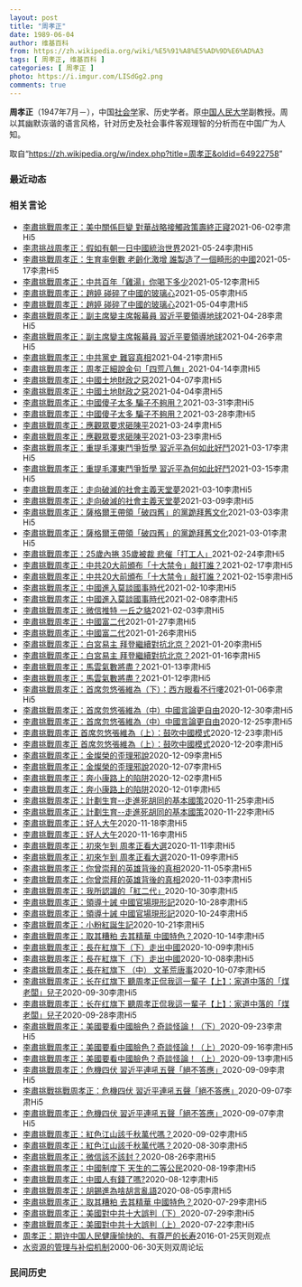```yaml
---
layout: post
title: "周孝正"
date: 1989-06-04
author: 维基百科
from: https://zh.wikipedia.org/wiki/%E5%91%A8%E5%AD%9D%E6%AD%A3
tags: [ 周孝正, 维基百科 ]
categories: [ 周孝正 ]
photo: https://i.imgur.com/LISdGg2.png
comments: true
---
```

<div class="mw-parser-output">
<p><b>周孝正</b>（1947年7月<span class="useeditintro" title="Template:BLP editintro">－</span>），中国<a href="/wiki/%E7%A4%BE%E4%BC%9A%E5%AD%A6" title="社会学">社会学</a>家、历史学者。原<a href="/wiki/%E4%B8%AD%E5%9B%BD%E4%BA%BA%E6%B0%91%E5%A4%A7%E5%AD%A6" title="中国人民大学">中国人民大学</a>副教授。周以其幽默诙谐的语言风格，针对历史及社会事件客观理智的分析而在中国广为人知。
</p>
</div><noscript><img src="//zh.wikipedia.org/wiki/Special:CentralAutoLogin/start?type=1x1" alt="" title="" width="1" height="1" style="border: none; position: absolute;"></noscript>
<div class="printfooter">取自“<a dir="ltr" href="https://zh.wikipedia.org/w/index.php?title=周孝正&amp;oldid=64922758">https://zh.wikipedia.org/w/index.php?title=周孝正&amp;oldid=64922758</a>”</div><div id="recent-news"><h3>最近动态</h3><ul></ul></div><div id="open-opinion"><h3>相关言论</h3><ul><li><a href="https://nodebe4.github.io/opinion/2021-06-02/%E6%9D%8E%E8%82%85%E6%8C%91%E6%88%B0%E5%91%A8%E5%AD%9D%E6%AD%A3-%E7%BE%8E%E4%B8%AD%E9%97%9C%E4%BF%82%E5%B7%A8%E8%AE%8A-%E5%B0%8D%E8%8F%AF%E6%88%98%E7%95%A5%E6%8E%A5%E8%A7%B8%E6%94%BF%E7%AD%96%E5%A3%BD%E7%B5%82%E6%AD%A3%E5%AF%A2/" title="李肅Hi5第一頻道">李肅挑戰周孝正：美中關係巨變 對華战略接觸政策壽終正寢</a><time>2021-06-02</time><a class="tag">李肃Hi5</a></li>
<li><a href="https://nodebe4.github.io/opinion/2021-05-24/%E6%9D%8E%E8%82%83%E6%8C%91%E6%88%98%E5%91%A8%E5%AD%9D%E6%AD%A3-%E5%81%87%E5%A6%82%E6%9C%89%E6%9C%9D%E4%B8%80%E6%97%A5%E4%B8%AD%E5%9C%8B%E7%B5%B1%E6%B2%BB%E4%B8%96%E7%95%8C/" title="李肅Hi5第一頻道">李肃挑战周孝正：假如有朝一日中國統治世界</a><time>2021-05-24</time><a class="tag">李肃Hi5</a></li>
<li><a href="https://nodebe4.github.io/opinion/2021-05-17/%E6%9D%8E%E8%82%85%E6%8C%91%E6%88%B0%E5%91%A8%E5%AD%9D%E6%AD%A3-%E7%94%9F%E8%82%B2%E7%8E%87%E5%80%92%E6%95%B8-%E8%80%81%E9%BD%A1%E5%8C%96%E6%BF%80%E5%A2%9E-%E8%AA%B0%E8%A3%BD%E9%80%A0%E4%BA%86%E4%B8%80%E5%80%8B%E7%95%B8%E5%BD%A2%E7%9A%84%E4%B8%AD%E5%9C%8B/" title="李肅Hi5第一頻道">李肅挑戰周孝正：生育率倒數 老齡化激增 誰製造了一個畸形的中國</a><time>2021-05-17</time><a class="tag">李肃Hi5</a></li>
<li><a href="https://nodebe4.github.io/opinion/2021-05-12/%E6%9D%8E%E8%82%85%E6%8C%91%E6%88%B0%E5%91%A8%E5%AD%9D%E6%AD%A3-%E4%B8%AD%E5%85%B1%E7%99%BE%E5%B9%B4-%E9%9B%9E%E6%B9%AF-%E4%BD%A0%E5%96%9D%E4%B8%8B%E5%A4%9A%E5%B0%91/" title="李肅Hi5第一頻道">李肅挑戰周孝正：中共百年「雞湯」你喝下多少</a><time>2021-05-12</time><a class="tag">李肃Hi5</a></li>
<li><a href="https://nodebe4.github.io/opinion/2021-05-05/%E6%9D%8E%E8%82%85%E6%8C%91%E6%88%B0%E5%91%A8%E5%AD%9D%E6%AD%A3-%E8%B6%99%E5%A9%B7-%E7%A2%B0%E7%A2%8E%E4%BA%86%E4%B8%AD%E5%9C%8B%E7%9A%84%E7%8E%BB%E7%92%83%E5%BF%83/" title="李肅Hi5第一頻道">李肅挑戰周孝正：趙婷 碰碎了中國的玻璃心</a><time>2021-05-05</time><a class="tag">李肃Hi5</a></li>
<li><a href="https://nodebe4.github.io/opinion/2021-05-04/%E6%9D%8E%E8%82%85%E6%8C%91%E6%88%B0%E5%91%A8%E5%AD%9D%E6%AD%A3-%E8%B6%99%E5%A9%B7-%E7%A2%B0%E7%A2%8E%E4%BA%86%E4%B8%AD%E5%9C%8B%E7%9A%84%E7%8E%BB%E7%92%83%E5%BF%83/" title="李肅Hi5第一頻道">李肅挑戰周孝正：趙婷 碰碎了中國的玻璃心</a><time>2021-05-04</time><a class="tag">李肃Hi5</a></li>
<li><a href="https://nodebe4.github.io/opinion/2021-04-28/%E6%9D%8E%E8%82%85%E6%8C%91%E6%88%B0%E5%91%A8%E5%AD%9D%E6%AD%A3-%E5%89%AF%E4%B8%BB%E5%B8%AD%E8%AE%8A%E4%B8%BB%E5%B8%AD%E5%A0%B1%E5%B9%95%E5%93%A1-%E7%BF%92%E8%BF%91%E5%B9%B3%E8%A6%81%E9%A0%98%E5%B0%8E%E5%9C%B0%E7%90%83/" title="李肅Hi5第一頻道">李肅挑戰周孝正：副主席變主席報幕員 習近平要領導地球</a><time>2021-04-28</time><a class="tag">李肃Hi5</a></li>
<li><a href="https://nodebe4.github.io/opinion/2021-04-26/%E6%9D%8E%E8%82%85%E6%8C%91%E6%88%B0%E5%91%A8%E5%AD%9D%E6%AD%A3-%E5%89%AF%E4%B8%BB%E5%B8%AD%E8%AE%8A%E4%B8%BB%E5%B8%AD%E5%A0%B1%E5%B9%95%E5%93%A1-%E7%BF%92%E8%BF%91%E5%B9%B3%E8%A6%81%E9%A0%98%E5%B0%8E%E5%9C%B0%E7%90%83/" title="李肅Hi5第一頻道">李肅挑戰周孝正：副主席變主席報幕員 習近平要領導地球</a><time>2021-04-26</time><a class="tag">李肃Hi5</a></li>
<li><a href="https://nodebe4.github.io/opinion/2021-04-21/%E6%9D%8E%E8%82%85%E6%8C%91%E6%88%B0%E5%91%A8%E5%AD%9D%E6%AD%A3-%E4%B8%AD%E5%85%B1%E9%BB%A8%E5%8F%B2-%E9%9B%A3%E5%AE%B9%E7%9C%9F%E7%9B%B8/" title="李肅Hi5第一頻道">李肅挑戰周孝正：中共黨史 難容真相</a><time>2021-04-21</time><a class="tag">李肃Hi5</a></li>
<li><a href="https://nodebe4.github.io/opinion/2021-04-14/%E6%9D%8E%E8%82%85%E6%8C%91%E6%88%B0%E5%91%A8%E5%AD%9D%E6%AD%A3-%E5%91%A8%E5%AD%9D%E6%AD%A3%E7%B4%B0%E8%AA%AA%E9%87%91%E5%8F%A5-%E5%9B%9B%E8%8D%92%E5%85%AB%E7%84%A1/" title="李肅Hi5第一頻道">李肅挑戰周孝正：周孝正細說金句「四荒八無」</a><time>2021-04-14</time><a class="tag">李肃Hi5</a></li>
<li><a href="https://nodebe4.github.io/opinion/2021-04-07/%E6%9D%8E%E8%82%85%E6%8C%91%E6%88%B0%E5%91%A8%E5%AD%9D%E6%AD%A3-%E4%B8%AD%E5%9C%8B%E5%9C%9F%E5%9C%B0%E8%B2%A1%E6%94%BF%E4%B9%8B%E6%83%A1/" title="李肅Hi5第一頻道">李肅挑戰周孝正：中國土地財政之惡</a><time>2021-04-07</time><a class="tag">李肃Hi5</a></li>
<li><a href="https://nodebe4.github.io/opinion/2021-04-04/%E6%9D%8E%E8%82%85%E6%8C%91%E6%88%B0%E5%91%A8%E5%AD%9D%E6%AD%A3-%E4%B8%AD%E5%9C%8B%E5%9C%9F%E5%9C%B0%E8%B2%A1%E6%94%BF%E4%B9%8B%E6%83%A1/" title="李肅Hi5第一頻道">李肅挑戰周孝正：中國土地財政之惡</a><time>2021-04-04</time><a class="tag">李肃Hi5</a></li>
<li><a href="https://nodebe4.github.io/opinion/2021-03-31/%E6%9D%8E%E8%82%85%E6%8C%91%E6%88%B0%E5%91%A8%E5%AD%9D%E6%AD%A3-%E4%B8%AD%E5%9C%8B%E5%82%BB%E5%AD%90%E5%A4%AA%E5%A4%9A-%E9%A8%99%E5%AD%90%E4%B8%8D%E5%A4%A0%E7%94%A8/" title="李肅Hi5第一頻道">李肅挑戰周孝正：中國傻子太多 騙子不夠用？</a><time>2021-03-31</time><a class="tag">李肃Hi5</a></li>
<li><a href="https://nodebe4.github.io/opinion/2021-03-28/%E6%9D%8E%E8%82%85%E6%8C%91%E6%88%B0%E5%91%A8%E5%AD%9D%E6%AD%A3-%E4%B8%AD%E5%9C%8B%E5%82%BB%E5%AD%90%E5%A4%AA%E5%A4%9A-%E9%A8%99%E5%AD%90%E4%B8%8D%E5%A4%A0%E7%94%A8/" title="李肅Hi5第一頻道">李肅挑戰周孝正：中國傻子太多 騙子不夠用？</a><time>2021-03-28</time><a class="tag">李肃Hi5</a></li>
<li><a href="https://nodebe4.github.io/opinion/2021-03-24/%E6%9D%8E%E8%82%85%E6%8C%91%E6%88%B0%E5%91%A8%E5%AD%9D%E6%AD%A3-%E6%87%89%E8%A7%80%E7%9C%BE%E8%A6%81%E6%B1%82%E7%A0%B8%E9%99%B3%E5%B9%B3/" title="李肅Hi5第一頻道">李肅挑戰周孝正：應觀眾要求砸陳平</a><time>2021-03-24</time><a class="tag">李肃Hi5</a></li>
<li><a href="https://nodebe4.github.io/opinion/2021-03-23/%E6%9D%8E%E8%82%85%E6%8C%91%E6%88%B0%E5%91%A8%E5%AD%9D%E6%AD%A3-%E6%87%89%E8%A7%80%E7%9C%BE%E8%A6%81%E6%B1%82%E7%A0%B8%E9%99%B3%E5%B9%B3/" title="李肅Hi5第一頻道">李肅挑戰周孝正：應觀眾要求砸陳平</a><time>2021-03-23</time><a class="tag">李肃Hi5</a></li>
<li><a href="https://nodebe4.github.io/opinion/2021-03-17/%E6%9D%8E%E8%82%85%E6%8C%91%E6%88%B0%E5%91%A8%E5%AD%9D%E6%AD%A3-%E9%87%8D%E6%8F%90%E6%AF%9B%E6%BE%A4%E6%9D%B1%E9%AC%A5%E7%88%AD%E5%93%B2%E5%AD%B8-%E7%BF%92%E8%BF%91%E5%B9%B3%E7%82%BA%E4%BD%95%E5%A6%82%E6%AD%A4%E5%A5%BD%E9%AC%A5/" title="李肅Hi5第一頻道">李肅挑戰周孝正：重提毛澤東鬥爭哲學 習近平為何如此好鬥</a><time>2021-03-17</time><a class="tag">李肃Hi5</a></li>
<li><a href="https://nodebe4.github.io/opinion/2021-03-15/%E6%9D%8E%E8%82%85%E6%8C%91%E6%88%B0%E5%91%A8%E5%AD%9D%E6%AD%A3-%E9%87%8D%E6%8F%90%E6%AF%9B%E6%BE%A4%E6%9D%B1%E9%AC%A5%E7%88%AD%E5%93%B2%E5%AD%B8-%E7%BF%92%E8%BF%91%E5%B9%B3%E7%82%BA%E4%BD%95%E5%A6%82%E6%AD%A4%E5%A5%BD%E9%AC%A5/" title="李肅Hi5第一頻道">李肅挑戰周孝正：重提毛澤東鬥爭哲學 習近平為何如此好鬥</a><time>2021-03-15</time><a class="tag">李肃Hi5</a></li>
<li><a href="https://nodebe4.github.io/opinion/2021-03-10/%E6%9D%8E%E8%82%85%E6%8C%91%E6%88%B0%E5%91%A8%E5%AD%9D%E6%AD%A3-%E8%B5%B0%E5%90%91%E7%A0%B4%E6%BB%85%E7%9A%84%E7%A4%BE%E6%9C%83%E4%B8%BB%E7%BE%A9%E5%A4%A9%E5%A0%82%E5%A4%A2/" title="李肅Hi5第一頻道">李肅挑戰周孝正：走向破滅的社會主義天堂夢</a><time>2021-03-10</time><a class="tag">李肃Hi5</a></li>
<li><a href="https://nodebe4.github.io/opinion/2021-03-09/%E6%9D%8E%E8%82%85%E6%8C%91%E6%88%B0%E5%91%A8%E5%AD%9D%E6%AD%A3-%E8%B5%B0%E5%90%91%E7%A0%B4%E6%BB%85%E7%9A%84%E7%A4%BE%E6%9C%83%E4%B8%BB%E7%BE%A9%E5%A4%A9%E5%A0%82%E5%A4%A2/" title="李肅Hi5第一頻道">李肅挑戰周孝正：走向破滅的社會主義天堂夢</a><time>2021-03-09</time><a class="tag">李肃Hi5</a></li>
<li><a href="https://nodebe4.github.io/opinion/2021-03-03/%E6%9D%8E%E8%82%85%E6%8C%91%E6%88%B0%E5%91%A8%E5%AD%9D%E6%AD%A3-%E8%96%A9%E6%A0%BC%E7%88%BE%E7%8E%8B%E5%B8%B6%E9%A0%98-%E7%A0%B4%E5%9B%9B%E8%88%8A-%E7%9A%84%E9%BB%A8%E8%B7%AA%E6%8B%9C%E8%88%8A%E6%96%87%E5%8C%96/" title="李肅Hi5第一頻道">李肅挑戰周孝正：薩格爾王帶領「破四舊」的黨跪拜舊文化</a><time>2021-03-03</time><a class="tag">李肃Hi5</a></li>
<li><a href="https://nodebe4.github.io/opinion/2021-03-01/%E6%9D%8E%E8%82%85%E6%8C%91%E6%88%B0%E5%91%A8%E5%AD%9D%E6%AD%A3-%E8%96%A9%E6%A0%BC%E7%88%BE%E7%8E%8B%E5%B8%B6%E9%A0%98-%E7%A0%B4%E5%9B%9B%E8%88%8A-%E7%9A%84%E9%BB%A8%E8%B7%AA%E6%8B%9C%E8%88%8A%E6%96%87%E5%8C%96/" title="李肅Hi5第一頻道">李肅挑戰周孝正：薩格爾王帶領「破四舊」的黨跪拜舊文化</a><time>2021-03-01</time><a class="tag">李肃Hi5</a></li>
<li><a href="https://nodebe4.github.io/opinion/2021-02-24/%E6%9D%8E%E8%82%85%E6%8C%91%E6%88%B0%E5%91%A8%E5%AD%9D%E6%AD%A3-25%E6%AD%B2%E5%85%A7%E6%8D%B2-35%E6%AD%B2%E8%A2%AB%E8%A3%81-%E6%82%B2%E5%82%AC-%E6%89%93%E5%B7%A5%E4%BA%BA/" title="李肅Hi5第一頻道">李肅挑戰周孝正：25歲內捲 35歲被裁 悲催「打工人」</a><time>2021-02-24</time><a class="tag">李肃Hi5</a></li>
<li><a href="https://nodebe4.github.io/opinion/2021-02-17/%E6%9D%8E%E8%82%85%E6%8C%91%E6%88%B0%E5%91%A8%E5%AD%9D%E6%AD%A3-%E4%B8%AD%E5%85%B120%E5%A4%A7%E5%89%8D%E9%A0%92%E5%B8%83-%E5%8D%81%E5%A4%A7%E7%A6%81%E4%BB%A4-%E6%95%B2%E6%89%93%E8%AA%B0/" title="李肅Hi5第一頻道">李肅挑戰周孝正：中共20大前頒布「十大禁令」敲打誰？</a><time>2021-02-17</time><a class="tag">李肃Hi5</a></li>
<li><a href="https://nodebe4.github.io/opinion/2021-02-15/%E6%9D%8E%E8%82%85%E6%8C%91%E6%88%B0%E5%91%A8%E5%AD%9D%E6%AD%A3-%E4%B8%AD%E5%85%B120%E5%A4%A7%E5%89%8D%E9%A0%92%E5%B8%83-%E5%8D%81%E5%A4%A7%E7%A6%81%E4%BB%A4-%E6%95%B2%E6%89%93%E8%AA%B0/" title="李肅Hi5第一頻道">李肅挑戰周孝正：中共20大前頒布「十大禁令」敲打誰？</a><time>2021-02-15</time><a class="tag">李肃Hi5</a></li>
<li><a href="https://nodebe4.github.io/opinion/2021-02-10/%E6%9D%8E%E8%82%85%E6%8C%91%E6%88%B0%E5%91%A8%E5%AD%9D%E6%AD%A3-%E4%B8%AD%E5%9C%8B%E9%80%B2%E5%85%A5%E8%8E%AB%E8%AB%87%E5%9C%8B%E4%BA%8B%E6%99%82%E4%BB%A3/" title="李肅Hi5第一頻道">李肅挑戰周孝正：中國進入莫談國事時代</a><time>2021-02-10</time><a class="tag">李肃Hi5</a></li>
<li><a href="https://nodebe4.github.io/opinion/2021-02-08/%E6%9D%8E%E8%82%85%E6%8C%91%E6%88%B0%E5%91%A8%E5%AD%9D%E6%AD%A3-%E4%B8%AD%E5%9C%8B%E9%80%B2%E5%85%A5%E8%8E%AB%E8%AB%87%E5%9C%8B%E4%BA%8B%E6%99%82%E4%BB%A3/" title="李肅Hi5第一頻道">李肅挑戰周孝正：中國進入莫談國事時代</a><time>2021-02-08</time><a class="tag">李肃Hi5</a></li>
<li><a href="https://nodebe4.github.io/opinion/2021-02-03/%E6%9D%8E%E8%82%85%E6%8C%91%E6%88%B0%E5%91%A8%E5%AD%9D%E6%AD%A3-%E5%BE%AE%E4%BF%A1%E6%8E%A8%E7%89%B9-%E4%B8%80%E4%B8%98%E4%B9%8B%E8%B2%89/" title="李肅Hi5第一頻道">李肅挑戰周孝正：微信推特 一丘之貉</a><time>2021-02-03</time><a class="tag">李肃Hi5</a></li>
<li><a href="https://nodebe4.github.io/opinion/2021-01-27/%E6%9D%8E%E8%82%85%E6%8C%91%E6%88%B0%E5%91%A8%E5%AD%9D%E6%AD%A3-%E4%B8%AD%E5%9C%8B%E5%AF%8C%E4%BA%8C%E4%BB%A3/" title="李肅Hi5第一頻道">李肅挑戰周孝正：中國富二代</a><time>2021-01-27</time><a class="tag">李肃Hi5</a></li>
<li><a href="https://nodebe4.github.io/opinion/2021-01-26/%E6%9D%8E%E8%82%85%E6%8C%91%E6%88%B0%E5%91%A8%E5%AD%9D%E6%AD%A3-%E4%B8%AD%E5%9C%8B%E5%AF%8C%E4%BA%8C%E4%BB%A3/" title="李肅Hi5第一頻道">李肅挑戰周孝正：中國富二代</a><time>2021-01-26</time><a class="tag">李肃Hi5</a></li>
<li><a href="https://nodebe4.github.io/opinion/2021-01-20/%E6%9D%8E%E8%82%85%E6%8C%91%E6%88%B0%E5%91%A8%E5%AD%9D%E6%AD%A3-%E7%99%BD%E5%AE%AE%E6%98%93%E4%B8%BB-%E6%8B%9C%E7%99%BB%E7%B9%BC%E7%BA%8C%E5%B0%8D%E6%8A%97%E5%8C%97%E4%BA%AC/" title="李肅Hi5第一頻道">李肅挑戰周孝正：白宮易主 拜登繼續對抗北京？</a><time>2021-01-20</time><a class="tag">李肃Hi5</a></li>
<li><a href="https://nodebe4.github.io/opinion/2021-01-16/%E6%9D%8E%E8%82%85%E6%8C%91%E6%88%B0%E5%91%A8%E5%AD%9D%E6%AD%A3-%E7%99%BD%E5%AE%AE%E6%98%93%E4%B8%BB-%E6%8B%9C%E7%99%BB%E7%B9%BC%E7%BA%8C%E5%B0%8D%E6%8A%97%E5%8C%97%E4%BA%AC/" title="李肅Hi5第一頻道">李肅挑戰周孝正：白宮易主 拜登繼續對抗北京？</a><time>2021-01-16</time><a class="tag">李肃Hi5</a></li>
<li><a href="https://nodebe4.github.io/opinion/2021-01-13/%E6%9D%8E%E8%82%85%E6%8C%91%E6%88%B0%E5%91%A8%E5%AD%9D%E6%AD%A3-%E9%A6%AC%E9%9B%B2%E6%B0%A3%E6%95%B8%E5%B0%87%E7%9B%A1/" title="李肅Hi5第一頻道">李肅挑戰周孝正：馬雲氣數將盡？</a><time>2021-01-13</time><a class="tag">李肃Hi5</a></li>
<li><a href="https://nodebe4.github.io/opinion/2021-01-12/%E6%9D%8E%E8%82%85%E6%8C%91%E6%88%B0%E5%91%A8%E5%AD%9D%E6%AD%A3-%E9%A6%AC%E9%9B%B2%E6%B0%A3%E6%95%B8%E5%B0%87%E7%9B%A1/" title="李肅Hi5第一頻道">李肅挑戰周孝正：馬雲氣數將盡？</a><time>2021-01-12</time><a class="tag">李肃Hi5</a></li>
<li><a href="https://nodebe4.github.io/opinion/2021-01-06/%E6%9D%8E%E8%82%85%E6%8C%91%E6%88%B0%E5%91%A8%E5%AD%9D%E6%AD%A3-%E9%A6%96%E5%B8%AD%E5%BF%BD%E6%82%A0%E5%BC%B5%E7%B6%AD%E7%82%BA-%E4%B8%8B-%E8%A5%BF%E6%96%B9%E7%9C%BC%E7%9C%8B%E4%B8%8D%E8%A1%8C%E5%98%8D/" title="李肅Hi5第一頻道">李肅挑戰周孝正：首席忽悠張維為（下）：西方眼看不行嘍</a><time>2021-01-06</time><a class="tag">李肃Hi5</a></li>
<li><a href="https://nodebe4.github.io/opinion/2020-12-30/%E6%9D%8E%E8%82%85%E6%8C%91%E6%88%B0%E5%91%A8%E5%AD%9D%E6%AD%A3-%E9%A6%96%E5%B8%AD%E5%BF%BD%E6%82%A0%E5%BC%B5%E7%B6%AD%E7%82%BA-%E4%B8%AD-%E4%B8%AD%E5%9C%8B%E8%A8%80%E8%AB%96%E6%9B%B4%E8%87%AA%E7%94%B1/" title="李肅Hi5第一頻道">李肅挑戰周孝正：首席忽悠張維為（中）中國言論更自由</a><time>2020-12-30</time><a class="tag">李肃Hi5</a></li>
<li><a href="https://nodebe4.github.io/opinion/2020-12-25/%E6%9D%8E%E8%82%85%E6%8C%91%E6%88%B0%E5%91%A8%E5%AD%9D%E6%AD%A3-%E9%A6%96%E5%B8%AD%E5%BF%BD%E6%82%A0%E5%BC%B5%E7%B6%AD%E7%82%BA-%E4%B8%AD-%E4%B8%AD%E5%9C%8B%E8%A8%80%E8%AB%96%E6%9B%B4%E8%87%AA%E7%94%B1/" title="李肅Hi5第一頻道">李肅挑戰周孝正：首席忽悠張維為（中）中國言論更自由</a><time>2020-12-25</time><a class="tag">李肃Hi5</a></li>
<li><a href="https://nodebe4.github.io/opinion/2020-12-23/%E6%9D%8E%E8%82%85%E6%8C%91%E6%88%B0%E5%91%A8%E5%AD%9D%E6%AD%A3-%E9%A6%96%E5%B8%AD%E5%BF%BD%E6%82%A0%E5%BC%B5%E7%B6%AD%E7%82%BA-%E4%B8%8A-%E9%BC%93%E5%90%B9%E4%B8%AD%E5%9C%8B%E6%A8%A1%E5%BC%8F/" title="李肅Hi5第一頻道">李肅挑戰周孝正 首席忽悠張維為（上）：鼓吹中國模式</a><time>2020-12-23</time><a class="tag">李肃Hi5</a></li>
<li><a href="https://nodebe4.github.io/opinion/2020-12-20/%E6%9D%8E%E8%82%85%E6%8C%91%E6%88%B0%E5%91%A8%E5%AD%9D%E6%AD%A3-%E9%A6%96%E5%B8%AD%E5%BF%BD%E6%82%A0%E5%BC%B5%E7%B6%AD%E7%82%BA-%E4%B8%8A-%E9%BC%93%E5%90%B9%E4%B8%AD%E5%9C%8B%E6%A8%A1%E5%BC%8F/" title="李肅Hi5第一頻道">李肅挑戰周孝正 首席忽悠張維為（上）：鼓吹中國模式</a><time>2020-12-20</time><a class="tag">李肃Hi5</a></li>
<li><a href="https://nodebe4.github.io/opinion/2020-12-09/%E6%9D%8E%E8%82%85%E6%8C%91%E6%88%B0%E5%91%A8%E5%AD%9D%E6%AD%A3-%E9%87%91%E7%87%A6%E6%A6%AE%E7%9A%84%E6%AD%AA%E7%90%86%E9%82%AA%E8%AA%AA/" title="李肅Hi5第一頻道">李肅挑戰周孝正：金燦榮的歪理邪說</a><time>2020-12-09</time><a class="tag">李肃Hi5</a></li>
<li><a href="https://nodebe4.github.io/opinion/2020-12-07/%E6%9D%8E%E8%82%85%E6%8C%91%E6%88%B0%E5%91%A8%E5%AD%9D%E6%AD%A3-%E9%87%91%E7%87%A6%E6%A6%AE%E7%9A%84%E6%AD%AA%E7%90%86%E9%82%AA%E8%AA%AA/" title="李肅Hi5第一頻道">李肅挑戰周孝正：金燦榮的歪理邪說</a><time>2020-12-07</time><a class="tag">李肃Hi5</a></li>
<li><a href="https://nodebe4.github.io/opinion/2020-12-02/%E6%9D%8E%E8%82%85%E6%8C%91%E6%88%B0%E5%91%A8%E5%AD%9D%E6%AD%A3-%E5%A5%94%E5%B0%8F%E5%BA%B7%E8%B7%AF%E4%B8%8A%E7%9A%84%E9%99%B7%E9%98%B1/" title="李肅Hi5第一頻道">李肅挑戰周孝正：奔小康路上的陷阱</a><time>2020-12-02</time><a class="tag">李肃Hi5</a></li>
<li><a href="https://nodebe4.github.io/opinion/2020-12-01/%E6%9D%8E%E8%82%85%E6%8C%91%E6%88%B0%E5%91%A8%E5%AD%9D%E6%AD%A3-%E5%A5%94%E5%B0%8F%E5%BA%B7%E8%B7%AF%E4%B8%8A%E7%9A%84%E9%99%B7%E9%98%B1/" title="李肅Hi5第一頻道">李肅挑戰周孝正：奔小康路上的陷阱</a><time>2020-12-01</time><a class="tag">李肃Hi5</a></li>
<li><a href="https://nodebe4.github.io/opinion/2020-11-25/%E6%9D%8E%E8%82%85%E6%8C%91%E6%88%B0%E5%91%A8%E5%AD%9D%E6%AD%A3-%E8%A8%88%E5%8A%83%E7%94%9F%E8%82%B2-%E8%B5%B0%E9%80%B2%E6%AD%BB%E8%83%A1%E5%90%8C%E7%9A%84%E5%9F%BA%E6%9C%AC%E5%9C%8B%E7%AD%96/" title="李肅Hi5第一頻道">李肅挑戰周孝正：計劃生育--走進死胡同的基本國策</a><time>2020-11-25</time><a class="tag">李肃Hi5</a></li>
<li><a href="https://nodebe4.github.io/opinion/2020-11-22/%E6%9D%8E%E8%82%85%E6%8C%91%E6%88%B0%E5%91%A8%E5%AD%9D%E6%AD%A3-%E8%A8%88%E5%8A%83%E7%94%9F%E8%82%B2-%E8%B5%B0%E9%80%B2%E6%AD%BB%E8%83%A1%E5%90%8C%E7%9A%84%E5%9F%BA%E6%9C%AC%E5%9C%8B%E7%AD%96/" title="李肅Hi5第一頻道">李肅挑戰周孝正：計劃生育--走進死胡同的基本國策</a><time>2020-11-22</time><a class="tag">李肃Hi5</a></li>
<li><a href="https://nodebe4.github.io/opinion/2020-11-18/%E6%9D%8E%E8%82%85%E6%8C%91%E6%88%B0%E5%91%A8%E5%AD%9D%E6%AD%A3-%E5%A5%BD%E4%BA%BA%E5%A4%A7%E5%8D%88/" title="李肅Hi5第一頻道">李肅挑戰周孝正：好人大午</a><time>2020-11-18</time><a class="tag">李肃Hi5</a></li>
<li><a href="https://nodebe4.github.io/opinion/2020-11-16/%E6%9D%8E%E8%82%85%E6%8C%91%E6%88%B0%E5%91%A8%E5%AD%9D%E6%AD%A3-%E5%A5%BD%E4%BA%BA%E5%A4%A7%E5%8D%88/" title="李肅Hi5第一頻道">李肅挑戰周孝正：好人大午</a><time>2020-11-16</time><a class="tag">李肃Hi5</a></li>
<li><a href="https://nodebe4.github.io/opinion/2020-11-11/%E6%9D%8E%E8%82%85%E6%8C%91%E6%88%B0%E5%91%A8%E5%AD%9D%E6%AD%A3-%E5%88%9D%E4%BE%86%E4%B9%8D%E5%88%B0-%E5%91%A8%E5%AD%9D%E6%AD%A3%E7%9C%8B%E5%A4%A7%E9%81%B8/" title="李肅Hi5第一頻道">李肅挑戰周孝正：初來乍到 周孝正看大選</a><time>2020-11-11</time><a class="tag">李肃Hi5</a></li>
<li><a href="https://nodebe4.github.io/opinion/2020-11-09/%E6%9D%8E%E8%82%85%E6%8C%91%E6%88%B0%E5%91%A8%E5%AD%9D%E6%AD%A3-%E5%88%9D%E4%BE%86%E4%B9%8D%E5%88%B0-%E5%91%A8%E5%AD%9D%E6%AD%A3%E7%9C%8B%E5%A4%A7%E9%81%B8/" title="李肅Hi5第一頻道">李肅挑戰周孝正：初來乍到 周孝正看大選</a><time>2020-11-09</time><a class="tag">李肃Hi5</a></li>
<li><a href="https://nodebe4.github.io/opinion/2020-11-05/%E6%9D%8E%E8%82%85%E6%8C%91%E6%88%B0%E5%91%A8%E5%AD%9D%E6%AD%A3-%E4%BD%A0%E6%9B%BE%E5%B4%87%E6%8B%9C%E7%9A%84%E8%8B%B1%E9%9B%84%E8%83%8C%E5%BE%8C%E7%9A%84%E7%9C%9F%E7%9B%B8/" title="李肅Hi5第一頻道">李肅挑戰周孝正：你曾崇拜的英雄背後的真相</a><time>2020-11-05</time><a class="tag">李肃Hi5</a></li>
<li><a href="https://nodebe4.github.io/opinion/2020-11-03/%E6%9D%8E%E8%82%85%E6%8C%91%E6%88%B0%E5%91%A8%E5%AD%9D%E6%AD%A3-%E4%BD%A0%E6%9B%BE%E5%B4%87%E6%8B%9C%E7%9A%84%E8%8B%B1%E9%9B%84%E8%83%8C%E5%BE%8C%E7%9A%84%E7%9C%9F%E7%9B%B8/" title="李肅Hi5第一頻道">李肅挑戰周孝正：你曾崇拜的英雄背後的真相</a><time>2020-11-03</time><a class="tag">李肃Hi5</a></li>
<li><a href="https://nodebe4.github.io/opinion/2020-10-30/%E6%9D%8E%E8%82%85%E6%8C%91%E6%88%B0%E5%91%A8%E5%AD%9D%E6%AD%A3-%E6%88%91%E6%89%80%E8%AA%8D%E8%AD%98%E7%9A%84-%E7%B4%85%E4%BA%8C%E4%BB%A3/" title="李肅Hi5第一頻道">李肅挑戰周孝正：我所認識的「紅二代」</a><time>2020-10-30</time><a class="tag">李肃Hi5</a></li>
<li><a href="https://nodebe4.github.io/opinion/2020-10-28/%E6%9D%8E%E8%82%85%E6%8C%91%E6%88%B0%E5%91%A8%E5%AD%9D%E6%AD%A3-%E9%A0%98%E5%B0%8E%E5%8D%81%E8%AA%A1-%E4%B8%AD%E5%9C%8B%E5%AE%98%E5%A0%B4%E7%8F%BE%E5%BD%A2%E8%A8%98/" title="李肅Hi5第一頻道">李肅挑戰周孝正：領導十誡 中國官場現形記</a><time>2020-10-28</time><a class="tag">李肃Hi5</a></li>
<li><a href="https://nodebe4.github.io/opinion/2020-10-24/%E6%9D%8E%E8%82%85%E6%8C%91%E6%88%B0%E5%91%A8%E5%AD%9D%E6%AD%A3-%E9%A0%98%E5%B0%8E%E5%8D%81%E8%AA%A1-%E4%B8%AD%E5%9C%8B%E5%AE%98%E5%A0%B4%E7%8F%BE%E5%BD%A2%E8%A8%98/" title="李肅Hi5第一頻道">李肅挑戰周孝正：領導十誡 中國官場現形記</a><time>2020-10-24</time><a class="tag">李肃Hi5</a></li>
<li><a href="https://nodebe4.github.io/opinion/2020-10-21/%E6%9D%8E%E8%82%85%E6%8C%91%E6%88%B0%E5%91%A8%E5%AD%9D%E6%AD%A3-%E5%B0%8F%E7%B2%89%E7%B4%85%E8%AA%95%E7%94%9F%E8%A8%98/" title="李肅Hi5第一頻道">李肅挑戰周孝正：小粉紅誕生記</a><time>2020-10-21</time><a class="tag">李肃Hi5</a></li>
<li><a href="https://nodebe4.github.io/opinion/2020-10-14/%E6%9D%8E%E8%82%85%E6%8C%91%E6%88%B0%E5%91%A8%E5%AD%9D%E6%AD%A3-%E5%8F%96%E5%85%B6%E7%B3%9F%E7%B2%95-%E5%8E%BB%E5%85%B6%E7%B2%BE%E8%8F%AF-%E4%B8%AD%E5%9C%8B%E7%89%B9%E8%89%B2/" title="李肅Hi5第一頻道">李肅挑戰周孝正：取其糟粕 去其精華 中國特色？</a><time>2020-10-14</time><a class="tag">李肃Hi5</a></li>
<li><a href="https://nodebe4.github.io/opinion/2020-10-09/%E6%9D%8E%E8%82%85%E6%8C%91%E6%88%B0%E5%91%A8%E5%AD%9D%E6%AD%A3-%E9%95%B7%E5%9C%A8%E7%B4%85%E6%97%97%E4%B8%8B-%E4%B8%8B-%E8%B5%B0%E5%87%BA%E4%B8%AD%E5%9C%8B/" title="李肅Hi5第一頻道">李肅挑戰周孝正：長在紅旗下（下）走出中國</a><time>2020-10-09</time><a class="tag">李肃Hi5</a></li>
<li><a href="https://nodebe4.github.io/opinion/2020-10-08/%E6%9D%8E%E8%82%85%E6%8C%91%E6%88%B0%E5%91%A8%E5%AD%9D%E6%AD%A3-%E9%95%B7%E5%9C%A8%E7%B4%85%E6%97%97%E4%B8%8B-%E4%B8%8B-%E8%B5%B0%E5%87%BA%E4%B8%AD%E5%9C%8B/" title="李肅Hi5第一頻道">李肅挑戰周孝正：長在紅旗下（下）走出中國</a><time>2020-10-08</time><a class="tag">李肃Hi5</a></li>
<li><a href="https://nodebe4.github.io/opinion/2020-10-07/%E6%9D%8E%E8%82%85%E6%8C%91%E6%88%B0%E5%91%A8%E5%AD%9D%E6%AD%A3-%E9%95%B7%E5%9C%A8%E7%B4%85%E6%97%97%E4%B8%8B-%E4%B8%AD-%E6%96%87%E9%9D%A9%E8%8D%92%E5%94%90%E4%BA%8B/" title="李肅Hi5第一頻道">李肅挑戰周孝正：長在紅旗下 （中） 文革荒唐事</a><time>2020-10-07</time><a class="tag">李肃Hi5</a></li>
<li><a href="https://nodebe4.github.io/opinion/2020-09-30/%E6%9D%8E%E8%82%85%E6%8C%91%E6%88%B0%E5%91%A8%E5%AD%9D%E6%AD%A3-%E9%95%BF%E5%9C%A8%E7%BA%A2%E6%97%97%E4%B8%8B-%E8%81%BD%E5%91%A8%E5%AD%9D%E6%AD%A3%E4%BE%83%E6%88%91%E9%80%99%E4%B8%80%E8%BC%A9%E5%AD%90-%E4%B8%8A-%E5%AE%B6%E9%81%93%E4%B8%AD%E8%90%BD%E7%9A%84-%E7%85%A4%E8%80%81%E9%97%86-%E5%85%92%E5%AD%90/" title="李肅Hi5第一頻道">李肅挑戰周孝正：长在红旗下 聽周孝正侃我這一輩子【上】：家道中落的「煤老闆」兒子</a><time>2020-09-30</time><a class="tag">李肃Hi5</a></li>
<li><a href="https://nodebe4.github.io/opinion/2020-09-28/%E6%9D%8E%E8%82%85%E6%8C%91%E6%88%B0%E5%91%A8%E5%AD%9D%E6%AD%A3-%E9%95%BF%E5%9C%A8%E7%BA%A2%E6%97%97%E4%B8%8B-%E8%81%BD%E5%91%A8%E5%AD%9D%E6%AD%A3%E4%BE%83%E6%88%91%E9%80%99%E4%B8%80%E8%BC%A9%E5%AD%90-%E4%B8%8A-%E5%AE%B6%E9%81%93%E4%B8%AD%E8%90%BD%E7%9A%84-%E7%85%A4%E8%80%81%E9%97%86-%E5%85%92%E5%AD%90/" title="李肅Hi5第一頻道">李肅挑戰周孝正：长在红旗下 聽周孝正侃我這一輩子【上】：家道中落的「煤老闆」兒子</a><time>2020-09-28</time><a class="tag">李肃Hi5</a></li>
<li><a href="https://nodebe4.github.io/opinion/2020-09-23/%E6%9D%8E%E8%82%85%E6%8C%91%E6%88%B0%E5%91%A8%E5%AD%9D%E6%AD%A3-%E7%BE%8E%E5%9C%8B%E8%A6%81%E7%9C%8B%E4%B8%AD%E5%9C%8B%E8%87%89%E8%89%B2-%E5%A5%87%E8%AB%87%E6%80%AA%E8%AB%96-%E4%B8%8B/" title="李肃Hi5">李肅挑戰周孝正：美國要看中國臉色？奇談怪論！（下）</a><time>2020-09-23</time><a class="tag">李肃Hi5</a></li>
<li><a href="https://nodebe4.github.io/opinion/2020-09-16/%E6%9D%8E%E8%82%85%E6%8C%91%E6%88%B0%E5%91%A8%E5%AD%9D%E6%AD%A3-%E7%BE%8E%E5%9C%8B%E8%A6%81%E7%9C%8B%E4%B8%AD%E5%9C%8B%E8%87%89%E8%89%B2-%E5%A5%87%E8%AB%87%E6%80%AA%E8%AB%96-%E4%B8%8A/" title="李肃Hi5">李肅挑戰周孝正：美國要看中國臉色？奇談怪論！（上）</a><time>2020-09-16</time><a class="tag">李肃Hi5</a></li>
<li><a href="https://nodebe4.github.io/opinion/2020-09-13/%E6%9D%8E%E8%82%85%E6%8C%91%E6%88%B0%E5%91%A8%E5%AD%9D%E6%AD%A3-%E7%BE%8E%E5%9C%8B%E8%A6%81%E7%9C%8B%E4%B8%AD%E5%9C%8B%E8%87%89%E8%89%B2-%E5%A5%87%E8%AB%87%E6%80%AA%E8%AB%96-%E4%B8%8A/" title="李肃Hi5">李肅挑戰周孝正：美國要看中國臉色？奇談怪論！（上）</a><time>2020-09-13</time><a class="tag">李肃Hi5</a></li>
<li><a href="https://nodebe4.github.io/opinion/2020-09-09/%E6%9D%8E%E8%82%85%E6%8C%91%E6%88%B0%E5%91%A8%E5%AD%9D%E6%AD%A3-%E5%8D%B1%E6%A9%9F%E5%9B%9B%E4%BC%8F-%E7%BF%92%E8%BF%91%E5%B9%B3%E9%80%A3%E5%90%BC%E4%BA%94%E8%81%B2-%E7%B5%95%E4%B8%8D%E7%AD%94%E6%87%89/" title="李肃Hi5">李肅挑戰周孝正：危機四伏 習近平連吼五聲「絕不答應」</a><time>2020-09-09</time><a class="tag">李肃Hi5</a></li>
<li><a href="https://nodebe4.github.io/opinion/2020-09-07/%E6%9D%8E%E8%82%85%E6%8C%91%E6%88%B0%E6%8C%91%E6%88%B0%E5%91%A8%E5%AD%9D%E6%AD%A3-%E5%8D%B1%E6%A9%9F%E5%9B%9B%E4%BC%8F-%E7%BF%92%E8%BF%91%E5%B9%B3%E9%80%A3%E5%90%BC%E4%BA%94%E8%81%B2-%E7%B5%95%E4%B8%8D%E7%AD%94%E6%87%89/" title="李肃Hi5">李肅挑戰挑戰周孝正：危機四伏 習近平連吼五聲「絕不答應」</a><time>2020-09-07</time><a class="tag">李肃Hi5</a></li>
<li><a href="https://nodebe4.github.io/opinion/2020-09-07/%E6%9D%8E%E8%82%85%E6%8C%91%E6%88%B0%E5%91%A8%E5%AD%9D%E6%AD%A3-%E5%8D%B1%E6%A9%9F%E5%9B%9B%E4%BC%8F-%E7%BF%92%E8%BF%91%E5%B9%B3%E9%80%A3%E5%90%BC%E4%BA%94%E8%81%B2-%E7%B5%95%E4%B8%8D%E7%AD%94%E6%87%89/" title="李肃Hi5">李肅挑戰周孝正：危機四伏 習近平連吼五聲「絕不答應」</a><time>2020-09-07</time><a class="tag">李肃Hi5</a></li>
<li><a href="https://nodebe4.github.io/opinion/2020-09-02/%E6%9D%8E%E8%82%85%E6%8C%91%E6%88%B0%E5%91%A8%E5%AD%9D%E6%AD%A3-%E7%B4%85%E8%89%B2%E6%B1%9F%E5%B1%B1%E8%A9%B2%E5%8D%83%E7%A7%8B%E8%90%AC%E4%BB%A3%E5%97%8E/" title="李肃Hi5">李肅挑戰周孝正：紅色江山該千秋萬代嗎？</a><time>2020-09-02</time><a class="tag">李肃Hi5</a></li>
<li><a href="https://nodebe4.github.io/opinion/2020-08-30/%E6%9D%8E%E8%82%85%E6%8C%91%E6%88%B0%E5%91%A8%E5%AD%9D%E6%AD%A3-%E7%B4%85%E8%89%B2%E6%B1%9F%E5%B1%B1%E8%A9%B2%E5%8D%83%E7%A7%8B%E8%90%AC%E4%BB%A3%E5%97%8E/" title="李肃Hi5">李肅挑戰周孝正：紅色江山該千秋萬代嗎？</a><time>2020-08-30</time><a class="tag">李肃Hi5</a></li>
<li><a href="https://nodebe4.github.io/opinion/2020-08-26/%E6%9D%8E%E8%82%85%E6%8C%91%E6%88%B0%E5%91%A8%E5%AD%9D%E6%AD%A3-%E5%BE%AE%E4%BF%A1%E8%A9%B2%E4%B8%8D%E8%A9%B2%E5%B0%81/" title="李肃Hi5">李肅挑戰周孝正：微信該不該封？</a><time>2020-08-26</time><a class="tag">李肃Hi5</a></li>
<li><a href="https://nodebe4.github.io/opinion/2020-08-19/%E6%9D%8E%E8%82%85%E6%8C%91%E6%88%B0%E5%91%A8%E5%AD%9D%E6%AD%A3-%E4%B8%AD%E5%9C%8B%E5%88%B6%E5%BA%A6%E4%B8%8B-%E5%A4%A9%E7%94%9F%E7%9A%84%E4%BA%8C%E7%AD%89%E5%85%AC%E6%B0%91/" title="李肃Hi5">李肅挑戰周孝正：中國制度下 天生的二等公民</a><time>2020-08-19</time><a class="tag">李肃Hi5</a></li>
<li><a href="https://nodebe4.github.io/opinion/2020-08-12/%E6%9D%8E%E8%82%85%E6%8C%91%E6%88%B0%E5%91%A8%E5%AD%9D%E6%AD%A3-%E4%B8%AD%E5%9C%8B%E4%BA%BA%E6%9C%89%E9%8C%A2%E4%BA%86%E5%97%8E/" title="李肃Hi5">李肅挑戰周孝正：中國人有錢了嗎?</a><time>2020-08-12</time><a class="tag">李肃Hi5</a></li>
<li><a href="https://nodebe4.github.io/opinion/2020-08-05/%E6%9D%8E%E8%82%85%E6%8C%91%E6%88%B0%E5%91%A8%E5%AD%9D%E6%AD%A3-%E8%83%A1%E9%8C%AB%E9%80%B2%E7%82%BA%E5%95%A5%E8%83%A1%E8%A8%80%E4%BA%82%E8%AA%9E/" title="李肃Hi5">李肅挑戰周孝正：胡錫進為啥胡言亂語</a><time>2020-08-05</time><a class="tag">李肃Hi5</a></li>
<li><a href="https://nodebe4.github.io/opinion/2020-07-29/%E6%9D%8E%E8%82%85%E6%8C%91%E6%88%B0%E5%91%A8%E5%AD%9D%E6%AD%A3-%E5%8F%96%E5%85%B6%E7%B3%9F%E7%B2%95-%E5%8E%BB%E5%85%B6%E7%B2%BE%E8%8F%AF-%E4%B8%AD%E5%9C%8B%E7%89%B9%E8%89%B2/" title="李肅Hi5第一頻道">李肅挑戰周孝正：取其糟粕 去其精華 中國特色？</a><time>2020-07-29</time><a class="tag">李肃Hi5</a></li>
<li><a href="https://nodebe4.github.io/opinion/2020-07-29/%E6%9D%8E%E8%82%85%E6%8C%91%E6%88%B0%E5%91%A8%E5%AD%9D%E6%AD%A3-%E7%BE%8E%E5%9C%8B%E5%B0%8D%E4%B8%AD%E5%85%B1%E5%8D%81%E5%A4%A7%E8%AA%A4%E5%88%A4-%E4%B8%8B/" title="李肃Hi5">李肅挑戰周孝正：美國對中共十大誤判（下）</a><time>2020-07-29</time><a class="tag">李肃Hi5</a></li>
<li><a href="https://nodebe4.github.io/opinion/2020-07-22/%E6%9D%8E%E8%82%85%E6%8C%91%E6%88%B0%E5%91%A8%E5%AD%9D%E6%AD%A3-%E7%BE%8E%E5%9C%8B%E5%B0%8D%E4%B8%AD%E5%85%B1%E5%8D%81%E5%A4%A7%E8%AA%A4%E5%88%A4-%E4%B8%8A/" title="李肃Hi5">李肅挑戰周孝正：美國對中共十大誤判（上）</a><time>2020-07-22</time><a class="tag">李肃Hi5</a></li>
<li><a href="https://nodebe4.github.io/opinion/2016-01-25/%E5%91%A8%E5%AD%9D%E6%AD%A3-%E6%9C%9F%E8%AE%B8%E4%B8%AD%E5%9B%BD%E4%BA%BA%E6%B0%91%E5%81%A5%E5%BA%B7%E6%84%89%E5%BF%AB%E7%9A%84-%E6%9C%89%E5%B0%8A%E4%B8%A5%E7%9A%84%E9%95%BF%E5%AF%BF/" title="周孝正">周孝正：期许中国人民健康愉快的、有尊严的长寿</a><time>2016-01-25</time><a class="tag">天则观点</a></li>
<li><a href="https://nodebe4.github.io/opinion/2000-06-30/%E6%B0%B4%E8%B5%84%E6%BA%90%E7%9A%84%E7%AE%A1%E7%90%86%E4%B8%8E%E8%A1%A5%E5%81%BF%E6%9C%BA%E5%88%B6/" title="周孝正">水资源的管理与补偿机制</a><time>2000-06-30</time><a class="tag">天则双周论坛</a></li>
</ul></div><div id="mjls-record"><h3>民间历史</h3><ul></ul></div>